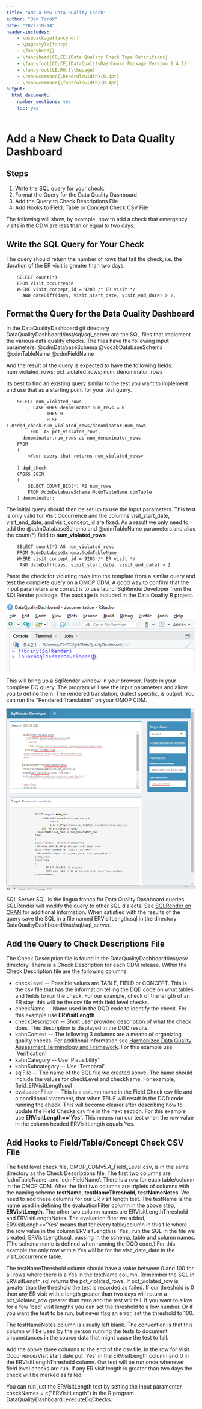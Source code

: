```yaml
---
title: "Add a New Data Quality Check"
author: "Don Torok"
date: "2022-10-14"
header-includes:
    - \usepackage{fancyhdr}
    - \pagestyle{fancy}
    - \fancyhead{}
    - \fancyhead[CO,CE]{Data Quality Check Type Definitions}
    - \fancyfoot[CO,CE]{DataQualityDashboard Package Version 1.4.1}
    - \fancyfoot[LE,RO]{\thepage}
    - \renewcommand{\headrulewidth}{0.4pt}
    - \renewcommand{\footrulewidth}{0.4pt}
output:
  html_document:
    number_sections: yes
    toc: yes
---
```


<!--
%\VignetteEngine{knitr::knitr}
%\VignetteIndexEntry{Add a New Data Quality Check}
-->

# Add a New Check to Data Quality Dashboard
## Steps
1. Write the SQL query for your check.
1. Format the Query for the Data Quality Dashboard
1. Add the Query to Check Descriptions File
1. Add Hooks to Field, Table or Concept Check CSV File


The following will show, by example, how to add a check that emergency visits in the CDM are less than or equal to two days.
## Write the SQL Query for Your Check
The query should return the number of rows that fail the check, i.e. the duration of the ER visit is greater than two days.

		SELECT count(*)
		FROM visit_occurrence
		WHERE visit_concept_id = 9203 /* ER visit */
		  AND dateDiff(days, visit_start_date, visit_end_date) > 2;

## Format the Query for the Data Quality Dashboard
In the DataQualityDashboard git directory DataQualityDashboard/inst/sql/sql_server are the SQL files that implement the various data quality checks. The files have the following input parameters:
@cdmDatabaseSchema
@vocabDatabaseSchema
@cdmTableName
@cdmFieldName

And the result of the query is expected to have the following fields:
num_violated_rows; pct_violated_rows; num_denominator_rows

Its best to find an existing query similar to the test you want to implement and use that as a starting point for your test query. 
 

		SELECT num_violated_rows
		    , CASE WHEN denominator.num_rows = 0 
		           THEN 0 
		           ELSE 1.0*dqd_check.num_violated_rows/denominator.num_rows 
		     END  AS pct_violated_rows, 
		  denominator.num_rows as num_denominator_rows
		FROM
		(
			<Your query that returns num_violated_rows>
			 
		) dqd_check
		CROSS JOIN
		( 
			SELECT COUNT_BIG(*) AS num_rows
			FROM @cdmDatabaseSchema.@cdmTableName cdmTable
		) denominator;

The initial query should then be set up to use the input parameters.  This test is only valid for Visit Occurrence  and the columns visit_start_date, visit_end_date, and visit_concept_id are fixed. As a result we only need to add the @cdmDatabaseSchema and @cdmTableName parameters and alias the count(*) field to **num_violated_rows**

		SELECT count(*) AS num_violated_rows
		FROM @cdmDatabaseSchema.@cdmTableName
		WHERE visit_concept_id = 9203 /* ER visit */
		 AND dateDiff(days, visit_start_date, visit_end_date) > 2

Paste the check for violating rows into the template from a similar query and test the complete query on a OMOP CDM. A good way to confirm that the input parameters are correct is to use launchSqlRenderDeveloper from the SQLRender package. The package is included in the Data Quality R project.

![Figure 1: launchSqlRenderDeveloper](images/library_SQLRender.png)

This will bring up a SqlRender window in your browser. Paste in your complete DQ query. The program will see the input parameters and allow you to define them. The rendered translation, dialect specific, is output. You can run the "Rendered Translation" on your OMOP CDM.

![Figure 2: launchSqlRenderDeveloper](images/SQLRenderDeveloper.png)

SQL Server SQL is the lingua franca for Data Quality Dashboard queries. SQLRender will modify the query to other SQL dialects. See [SQLRender on CRAN](https://cran.r-project.org/web/packages/SqlRender/index.html) for additional information. When satisfied with the results of the query save the SQL in a file named ERVisitLength.sql in the directory DataQualityDashboard/inst/sql/sql_server.

## Add the Query to Check Descriptions File
The Check Description file is found in the DataQualityDashboard/inst/csv directory. There is a Check Description for each CDM release.  Within the Check Description file are the following columns:
- checkLevel -- Possible values are TABLE, FIELD or CONCEPT. This is the csv file that has the information telling the DQD code on what tables and fields to run the check. For our example, check of the length of an ER stay, this will be the csv file with field level checks. 
- checkName -- Name used in the DQD code to identify the check. For this example use **ERVisitLength**
- checkDescription -- Short user provided description of what the check does. This description is displayed in the DQD results. 
- kahnContext -- The following 3 columns are a means of organizing quality checks. For additional information see [Harmonized Data Quality Assessment Terminology and Framework](https://www.ncbi.nlm.nih.gov/pmc/articles/PMC5051581/). For this example use 'Verification'
- kahnCategory -- Use 'Plausibility'
- kahnSubcategory -- Use 'Temporal'
- sqlFile -- The name of the SQL file we created above. The name should include the values for checkLevel and checkName.  For example, field_ERVisitLength.sql
- evaluationFilter -- This is a column name in the Field Check csv file and a conditional statement, that when TRUE will result in the DQD code running the check.  This will become clearer after describing how to update the Field Checks csv file in the next section. For this example use **ERVisitLength=='Yes'**. This means run our test when the row value in the column headed ERVisitLength equals Yes.

## Add Hooks to Field/Table/Concept Check CSV File
The field level check file, OMOP_CDMv5.4_Field_Level.csv, is in the same directory as the Check Descriptions file.  The first two columns are 'cdmTableName' and 'cdmFieldName'. There is a row for each table/column in the OMOP CDM. After the first two columns are triplets of columns with the naming scheme **testName**, **testNameThreshold**, **testNameNotes**. We need to add these columns for our ER visit length test. The testName is the name used in defining the evaluationFilter column in the above step, **ERVisitLength**. The other two column names are ERVisitLengthThreshold and ERVisitLengthNotes. The evaluation filter we added, ERVisitLengh=='Yes' means that for every table/column in this file where the row value in the column ERVisitLength is 'Yes', run the SQL in the file we created, ERVisitLength.sql, passing in the schema, table and column names. (The schema name is defined when running the DQD code.) For this example the only row with a Yes will be for the visit_date_date in the visit_occurrence table.

The testNameThreshold column should have a value between 0 and 100 for all rows where there is a Yes in the testName column. Remember the SQL in ERVisitLength.sql returns the pct_violated_rows. If pct_violated_row is greater than the threshold the test is recorded as failed.  If our threshold is 0 then any ER visit with a length greater than two days will return a pct_violated_row greater than zero and the test will fail. If you want to allow for a few 'bad' visit lengths you can set the threshold to a low number. Or if you want the test to be run, but never flag an error, set the threshold to 100.

The testNameNotes column is usually left blank. The convention is that this column will be used by the person running the tests to document circumstances in the source data that might cause the test to fail.

Add the above three columns to the end of the csv file. In the row for Visit Occurrence/Visit start date put 'Yes' in the ERVisitLength column and 0 in the ERVisitLengthThreshold column. Our test will be run once whenever field level checks are run. If any ER visit length is greater than two days the check will be marked as failed.

You can run just the ERVisitLength test by setting the input paramenter checkNames = c("ERVisitLength") in the R program DataQualityDashboard::executeDqChecks.




